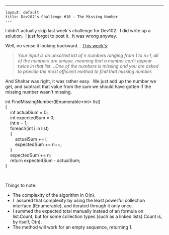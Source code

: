   ---
    layout: default
    title: Dev102's Challenge #10 - The Missing Number
    ---

  <p>I didn't actually skip last week's challenge for Dev102.  I did write up a solution.  I just forgot to post it.  It was wrong anyway.</p>  <p>Well, no sense it looking backward... <a href="http://www.dev102.com/net/a-programming-job-interview-challenge-10-the-missing-number/">This week's</a>:</p>  <blockquote>   <p><em>Your input is an unsorted list of n numbers ranging from 1 to n+1, all of the numbers are unique, meaning that a number can’t appear twice in that list. ..One of the numbers is missing and you are asked to provide the most efficient method to find that missing number.</em></p> </blockquote>  <p>And Shahar was right, it was rather easy.  We just add up the number we get, and subtract that value from the sum we should have gotten if the missing number wasn't missing.</p>  <p>int FindMissingNumber(IEnumerable&lt;int&gt; list)    <br />{     <br />    int actualSum = 0;     <br />    int expectedSum = 0;     <br />    int n = 1;     <br />    foreach(int i in list)     <br />    {     <br />        actualSum += i;     <br />        expectedSum += n++;     <br />    }     <br />    expectedSum += n;     <br />    return expectedSum - actualSum;     <br />} </p>  <p> </p>  <p>Things to note:</p>  <ul>   <li>The complexity of the algorithm in O(n).   </li>    <li>I  assured that complexity by using the least powerful collection interface (IEnumerable), and iterated through it only once. </li>    <li>I summed the expected total manually instead of an formula on list.Count, but for some collection types (such as a linked lists) Count is, by itself, O(n). </li>    <li>The method will work for an empty sequence, returning 1. </li> </ul>